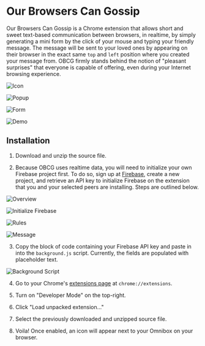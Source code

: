 # Our Browsers Can Gossip

Our Browsers Can Gossip is a Chrome extension that allows short and sweet text-based communication between browsers, in realtime, by simply generating a mini form by the click of your mouse and typing your friendly message. The message will be sent to your loved ones by appearing on their browser in the exact same `top` and `left` position where you created your message from. OBCG firmly stands behind the notion of "pleasant surprises" that everyone is capable of offering, even during your Internet browsing experience.

![Icon](https://daniwhkim.github.io/ourBrowsersCanGossip/img/icon.png)

![Popup](https://daniwhkim.github.io/ourBrowsersCanGossip/img/popup.png)

![Form](https://daniwhkim.github.io/ourBrowsersCanGossip/img/form.png)

![Demo](https://daniwhkim.github.io/ourBrowsersCanGossip/img/demo.png)

## Installation

1. Download and unzip the source file.

2. Because OBCG uses realtime data, you will need to initialize your own Firebase project first. To do so, sign up at [Firebase](https://firebase.google.com/), create a new project, and retrieve an API key to initialize Firebase on the extension that you and your selected peers are installing. Steps are outlined below.

![Overview](https://daniwhkim.github.io/ourBrowsersCanGossip/img/overview.png)

![Initialize Firebase](https://daniwhkim.github.io/ourBrowsersCanGossip/img/initialize.png)

![Rules](https://daniwhkim.github.io/ourBrowsersCanGossip/img/rules.png)

![Message](https://daniwhkim.github.io/ourBrowsersCanGossip/img/message.png)

3. Copy the block of code containing your Firebase API key and paste in into the `background.js` script. Currently, the fields are populated with placeholder text.

![Background Script](https://daniwhkim.github.io/ourBrowsersCanGossip/img/background.png)

4. Go to your Chrome's [extensions page](chrome://extensions/) at `chrome://extensions`.

5. Turn on "Developer Mode" on the top-right.

6. Click "Load unpacked extension..."

7. Select the previously downloaded and unzipped source file.

8. Voila! Once enabled, an icon will appear next to your Omnibox on your browser.
